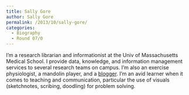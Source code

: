 ```yaml
---
title: Sally Gore
author: Sally Gore
permalink: /2013/10/sally-gore/
categories:
  - Biography
  - Round 07/0
---
```

I&#8217;m a research librarian and informationist at the Univ of Massachusetts Medical School. I provide data, knowledge, and information management services to several research teams on campus. I&#8217;m also an exercise physiologist, a mandolin player, and a <a title="A Librarian by Any Other Name" href="http://librarianhats.net" target="_blank">blogger</a>. I&#8217;m an avid learner when it comes to teaching and communication, particular the use of visuals (sketchnotes, scribing, doodling) for problem solving.
